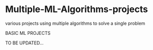 # Multiple-ML-Algorithms-projects
various projects using multiple algorithms to solve a single problem

BASIC ML PROJECTS


TO BE UPDATED...
